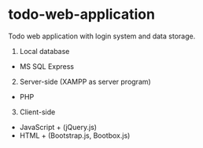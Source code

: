 # todo-web-application

Todo web application with login system and data storage.

1. Local database
  - MS SQL Express
2. Server-side (XAMPP as server program)
  - PHP
3. Client-side
  - JavaScript + (jQuery.js)
  - HTML + (Bootstrap.js, Bootbox.js)
